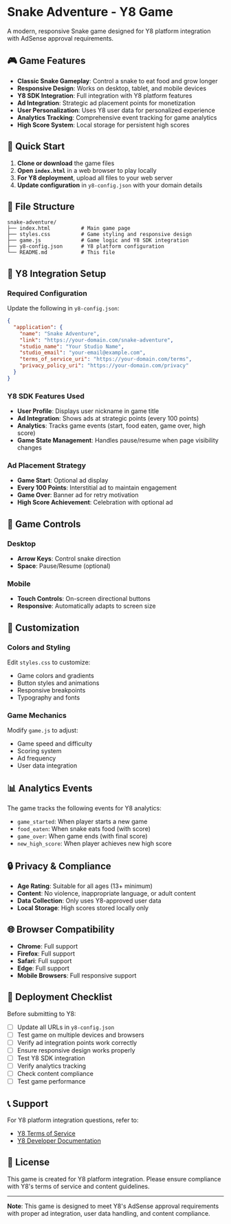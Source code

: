 # Snake Adventure - Y8 Game

A modern, responsive Snake game designed for Y8 platform integration with AdSense approval requirements.

## 🎮 Game Features

- **Classic Snake Gameplay**: Control a snake to eat food and grow longer
- **Responsive Design**: Works on desktop, tablet, and mobile devices
- **Y8 SDK Integration**: Full integration with Y8 platform features
- **Ad Integration**: Strategic ad placement points for monetization
- **User Personalization**: Uses Y8 user data for personalized experience
- **Analytics Tracking**: Comprehensive event tracking for game analytics
- **High Score System**: Local storage for persistent high scores

## 🚀 Quick Start

1. **Clone or download** the game files
2. **Open `index.html`** in a web browser to play locally
3. **For Y8 deployment**, upload all files to your web server
4. **Update configuration** in `y8-config.json` with your domain details

## 📁 File Structure

```
snake-adventure/
├── index.html          # Main game page
├── styles.css          # Game styling and responsive design
├── game.js             # Game logic and Y8 SDK integration
├── y8-config.json      # Y8 platform configuration
└── README.md           # This file
```

## 🔧 Y8 Integration Setup

### Required Configuration

Update the following in `y8-config.json`:

```json
{
  "application": {
    "name": "Snake Adventure",
    "link": "https://your-domain.com/snake-adventure",
    "studio_name": "Your Studio Name",
    "studio_email": "your-email@example.com",
    "terms_of_service_uri": "https://your-domain.com/terms",
    "privacy_policy_uri": "https://your-domain.com/privacy"
  }
}
```

### Y8 SDK Features Used

- **User Profile**: Displays user nickname in game title
- **Ad Integration**: Shows ads at strategic points (every 100 points)
- **Analytics**: Tracks game events (start, food eaten, game over, high score)
- **Game State Management**: Handles pause/resume when page visibility changes

### Ad Placement Strategy

- **Game Start**: Optional ad display
- **Every 100 Points**: Interstitial ad to maintain engagement
- **Game Over**: Banner ad for retry motivation
- **High Score Achievement**: Celebration with optional ad

## 🎯 Game Controls

### Desktop
- **Arrow Keys**: Control snake direction
- **Space**: Pause/Resume (optional)

### Mobile
- **Touch Controls**: On-screen directional buttons
- **Responsive**: Automatically adapts to screen size

## 🎨 Customization

### Colors and Styling
Edit `styles.css` to customize:
- Game colors and gradients
- Button styles and animations
- Responsive breakpoints
- Typography and fonts

### Game Mechanics
Modify `game.js` to adjust:
- Game speed and difficulty
- Scoring system
- Ad frequency
- User data integration

## 📊 Analytics Events

The game tracks the following events for Y8 analytics:

- `game_started`: When player starts a new game
- `food_eaten`: When snake eats food (with score)
- `game_over`: When game ends (with final score)
- `new_high_score`: When player achieves new high score

## 🔒 Privacy & Compliance

- **Age Rating**: Suitable for all ages (13+ minimum)
- **Content**: No violence, inappropriate language, or adult content
- **Data Collection**: Only uses Y8-approved user data
- **Local Storage**: High scores stored locally only

## 🌐 Browser Compatibility

- **Chrome**: Full support
- **Firefox**: Full support
- **Safari**: Full support
- **Edge**: Full support
- **Mobile Browsers**: Full responsive support

## 🚀 Deployment Checklist

Before submitting to Y8:

- [ ] Update all URLs in `y8-config.json`
- [ ] Test game on multiple devices and browsers
- [ ] Verify ad integration points work correctly
- [ ] Ensure responsive design works properly
- [ ] Test Y8 SDK integration
- [ ] Verify analytics tracking
- [ ] Check content compliance
- [ ] Test game performance

## 📞 Support

For Y8 platform integration questions, refer to:
- [Y8 Terms of Service](https://account.y8.com/app-center/terms-of-service)
- [Y8 Developer Documentation](https://account.y8.com/app-center)

## 📄 License

This game is created for Y8 platform integration. Please ensure compliance with Y8's terms of service and content guidelines.

---

**Note**: This game is designed to meet Y8's AdSense approval requirements with proper ad integration, user data handling, and content compliance. 